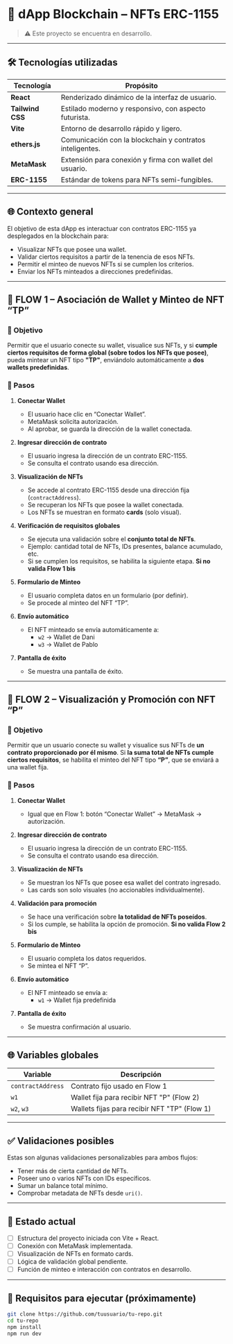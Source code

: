 # 🚀 dApp Blockchain – NFTs ERC-1155
> ⚠️ Este proyecto se encuentra en desarrollo.

---

## 🛠️ Tecnologías utilizadas

| Tecnología        | Propósito                                                       |
|-------------------|------------------------------------------------------------------|
| **React**         | Renderizado dinámico de la interfaz de usuario.                 |
| **Tailwind CSS**  | Estilado moderno y responsivo, con aspecto futurista.           |
| **Vite**          | Entorno de desarrollo rápido y ligero.                          |
| **ethers.js**     | Comunicación con la blockchain y contratos inteligentes.        |
| **MetaMask**      | Extensión para conexión y firma con wallet del usuario.         |
| **ERC-1155**      | Estándar de tokens para NFTs semi-fungibles.                    |

---

## 🌐 Contexto general

El objetivo de esta dApp es interactuar con contratos ERC-1155 ya desplegados en la blockchain para:

- Visualizar NFTs que posee una wallet.
- Validar ciertos requisitos a partir de la tenencia de esos NFTs.
- Permitir el minteo de nuevos NFTs si se cumplen los criterios.
- Enviar los NFTs minteados a direcciones predefinidas.

---

## 🔁 FLOW 1 – Asociación de Wallet y Minteo de NFT “TP”

### 🎯 Objetivo
Permitir que el usuario conecte su wallet, visualice sus NFTs, y si **cumple ciertos requisitos de forma global (sobre todos los NFTs que posee)**, pueda mintear un NFT tipo **"TP"**, enviándolo automáticamente a **dos wallets predefinidas**.

### 🔷 Pasos

1. **Conectar Wallet**
   - El usuario hace clic en “Conectar Wallet”.
   - MetaMask solicita autorización.
   - Al aprobar, se guarda la dirección de la wallet conectada.

2. **Ingresar dirección de contrato**
   - El usuario ingresa la dirección de un contrato ERC-1155.
   - Se consulta el contrato usando esa dirección.

3. **Visualización de NFTs**
   - Se accede al contrato ERC-1155 desde una dirección fija (`contractAddress`).
   - Se recuperan los NFTs que posee la wallet conectada.
   - Los NFTs se muestran en formato **cards** (solo visual).

4. **Verificación de requisitos globales**
   - Se ejecuta una validación sobre el **conjunto total de NFTs**.
   - Ejemplo: cantidad total de NFTs, IDs presentes, balance acumulado, etc.
   - Si se cumplen los requisitos, se habilita la siguiente etapa.  **Si no valida Flow 1 bis**

5. **Formulario de Minteo**
   - El usuario completa datos en un formulario (por definir).
   - Se procede al minteo del NFT “TP”.

6. **Envío automático**
   - El NFT minteado se envía automáticamente a:
     - `w2` → Wallet de Dani
     - `w3` → Wallet de Pablo

7. **Pantalla de éxito**
   - Se muestra una pantalla de éxito.

---

## 🔁 FLOW 2 – Visualización y Promoción con NFT “P”

### 🎯 Objetivo
Permitir que un usuario conecte su wallet y visualice sus NFTs de **un contrato proporcionado por él mismo**. Si **la suma total de NFTs cumple ciertos requisitos**, se habilita el minteo del NFT tipo **“P”**, que se enviará a una wallet fija.

### 🔷 Pasos

1. **Conectar Wallet**
   - Igual que en Flow 1: botón “Conectar Wallet” → MetaMask → autorización.

2. **Ingresar dirección de contrato**
   - El usuario ingresa la dirección de un contrato ERC-1155.
   - Se consulta el contrato usando esa dirección.

3. **Visualización de NFTs**
   - Se muestran los NFTs que posee esa wallet del contrato ingresado.
   - Las cards son solo visuales (no accionables individualmente).

4. **Validación para promoción**
   - Se hace una verificación sobre **la totalidad de NFTs poseídos**.
   - Si los cumple, se habilita la opción de promoción. **Si no valida Flow 2 bis**

5. **Formulario de Minteo**
   - El usuario completa los datos requeridos.
   - Se mintea el NFT “P”.

6. **Envío automático**
   - El NFT minteado se envía a:
     - `w1` → Wallet fija predefinida

7. **Pantalla de éxito**
   - Se muestra confirmación al usuario.

---

## 🌐 Variables globales

| Variable      | Descripción                                     |
|---------------|--------------------------------------------------|
| `contractAddress` | Contrato fijo usado en Flow 1                     |
| `w1`             | Wallet fija para recibir NFT "P" (Flow 2)         |
| `w2`, `w3`       | Wallets fijas para recibir NFT "TP" (Flow 1)      |

---

## ✅ Validaciones posibles

Estas son algunas validaciones personalizables para ambos flujos:

- Tener más de cierta cantidad de NFTs.
- Poseer uno o varios NFTs con IDs específicos.
- Sumar un balance total mínimo.
- Comprobar metadata de NFTs desde `uri()`.

---

## 📌 Estado actual

- [ ] Estructura del proyecto iniciada con Vite + React.
- [ ] Conexión con MetaMask implementada.
- [ ] Visualización de NFTs en formato cards.
- [ ] Lógica de validación global pendiente.
- [ ] Función de minteo e interacción con contratos en desarrollo.

---

## 📎 Requisitos para ejecutar (próximamente)

```bash
git clone https://github.com/tuusuario/tu-repo.git
cd tu-repo
npm install
npm run dev

